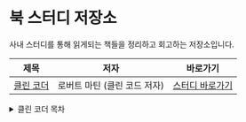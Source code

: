 # 북 스터디 저장소

사내 스터디를 통해 읽게되는 책들을 정리하고 회고하는 저장소입니다.

|                                  제목                                   |             저자             |                  바로가기                   |
| :---------------------------------------------------------------------: | :--------------------------: | :-----------------------------------------: |
| [클린 코더](https://book.naver.com/bookdb/book_detail.nhn?bid=10771065) | 로버트 마틴 (클린 코드 저자) | [스터디 바로가기](./clean_coder//README.md) |

<details>
<summary>클린 코더 목차</summary>

### 1. 프로의 마음가짐

- 함부로 바라지 마라
- 책임감을 가져라
- 무엇보다도 해를 끼치지 마라
- 직업 윤리

### 2. 아니라고 말하기

- 반대하는 역할
- 이해관계가 높을 때
- 팀 플레이어
- 예라고 말하는 비용
- 코드 임파서블

### 3. 예라고 말하기

- 약속을 뜻하는 말
- 예라고 말하는 법 익히기
- 결론

### 4. 코딩

- 준비된 자세
- 몰입 영역
- 진퇴양난에 빠진 글쟁이
- 디버깅
- 속도 조절
- 일정을 못 지키다
- 도움

</details>
